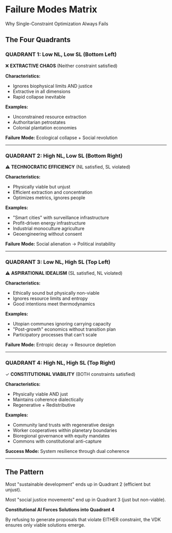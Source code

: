 # Failure Modes Matrix

Why Single-Constraint Optimization Always Fails

## The Four Quadrants

### QUADRANT 1: Low NL, Low SL (Bottom Left)

❌ **EXTRACTIVE CHAOS** (Neither constraint satisfied)

**Characteristics:**

- Ignores biophysical limits AND justice
- Extractive in all dimensions
- Rapid collapse inevitable

**Examples:**

- Unconstrained resource extraction
- Authoritarian petrostates
- Colonial plantation economies

**Failure Mode:** Ecological collapse + Social revolution

---

### QUADRANT 2: High NL, Low SL (Bottom Right)

⚠️ **TECHNOCRATIC EFFICIENCY** (NL satisfied, SL violated)

**Characteristics:**

- Physically viable but unjust
- Efficient extraction and concentration
- Optimizes metrics, ignores people

**Examples:**

- "Smart cities" with surveillance infrastructure
- Profit-driven energy infrastructure
- Industrial monoculture agriculture
- Geoengineering without consent

**Failure Mode:** Social alienation → Political instability

---

### QUADRANT 3: Low NL, High SL (Top Left)

⚠️ **ASPIRATIONAL IDEALISM** (SL satisfied, NL violated)

**Characteristics:**

- Ethically sound but physically non-viable
- Ignores resource limits and entropy
- Good intentions meet thermodynamics

**Examples:**

- Utopian communes ignoring carrying capacity
- "Post-growth" economics without transition plan
- Participatory processes that can't scale

**Failure Mode:** Entropic decay → Resource depletion

---

### QUADRANT 4: High NL, High SL (Top Right)

✓ **CONSTITUTIONAL VIABILITY** (BOTH constraints satisfied)

**Characteristics:**

- Physically viable AND just
- Maintains coherence dialectically
- Regenerative + Redistributive

**Examples:**

- Community land trusts with regenerative design
- Worker cooperatives within planetary boundaries
- Bioregional governance with equity mandates
- Commons with constitutional anti-capture

**Success Mode:** System resilience through dual coherence

---

## The Pattern

Most "sustainable development" ends up in Quadrant 2 (efficient but unjust).

Most "social justice movements" end up in Quadrant 3 (just but non-viable).

**Constitutional AI Forces Solutions into Quadrant 4**

By refusing to generate proposals that violate EITHER constraint, the VDK ensures only viable solutions emerge.
